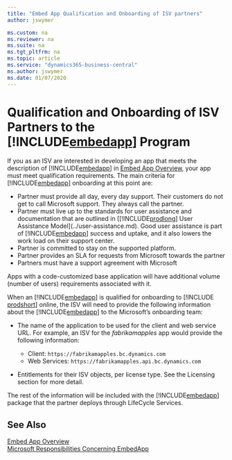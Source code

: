 ```yaml
---
title: "Embed App Qualification and Onboarding of ISV partners"
author: jswymer

ms.custom: na
ms.reviewer: na
ms.suite: na
ms.tgt_pltfrm: na
ms.topic: article
ms.service: "dynamics365-business-central"
ms.author: jswymer
ms.date: 01/07/2020
---
```


# Qualification and Onboarding of ISV Partners to the [!INCLUDE[embedapp](../developer/includes/embedapp.md)] Program

If you as an ISV are interested in developing an app that meets the description of [!INCLUDE[embedapp](../developer/includes/embedapp.md)] in [Embed App Overview](embed-app-overview.md), your app must meet qualification requirements. The main criteria for [!INCLUDE[embedapp](../developer/includes/embedapp.md)] onboarding at this point are:

- Partner must provide all day, every day support. Their customers do not get to call Microsoft support. They always call the partner.  
- Partner must live up to the standards for user assistance and documentation that are outlined in [[!INCLUDE[prodlong](developer/includes/prodlong.md)] User Assistance Model](../user-assistance.md). Good user assistance is part of [!INCLUDE[embedapp](../developer/includes/embedapp.md)] success and uptake, and it also lowers the work load on their support center.  
- Partner is committed to stay on the supported platform.  
- Partner provides an SLA for requests from Microsoft towards the partner  
- Partners must have a support agreement with Microsoft  

Apps with a code-customized base application will have additional volume (number of users) requirements associated with it.  

When an [!INCLUDE[embedapp](../developer/includes/embedapp.md)] is qualified for onboarding to [!INCLUDE [prodshort](../developer/includes/prodshort.md)] online, the ISV will need to provide the following information about the [!INCLUDE[embedapp](../developer/includes/embedapp.md)] to the Microsoft’s onboarding team:

- The name of the application to be used for the client and web service URL. For example, an ISV for the *fabrikamapples* app would provide the following information:

  - Client:  `https://fabrikamapples.bc.dynamics.com`  
  - Web Services:  `https://fabrikamapples.api.bc.dynamics.com` 

- Entitlements for their ISV objects, per license type. See the Licensing section for more detail.  

The rest of the information will be included with the [!INCLUDE[embedapp](../developer/includes/embedapp.md)] package that the partner deploys through LifeCycle Services.

## See Also

[Embed App Overview](embed-app-overview.md)  
[Microsoft Responsibilities Concerning EmbedApp](embed-app-microsoft-responsibilities.md)  

